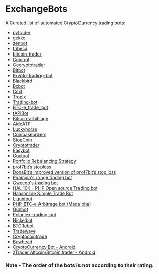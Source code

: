 # ExchangeBots
A Curated list of automated CryptoCurrency trading bots:
<ul>
<li><a target="_blank" href="https://github.com/owocki/pytrader">pytrader</a></li>
<li><a href=""https://github.com/askmike/gekko">gekko</a></li>
<li><a href="https://github.com/carlos8f/zenbot">zenbot</a></li>
<li><a href="https://github.com/michaelgrosner/tribeca">tribeca</a></li>
<li><a href="https://github.com/pirate/bitcoin-trader">bitcoin-trader</a></li>
<li><a href="https://github.com/jakubroztocil/cointrol">Cointrol</a></li>
<li><a href="https://github.com/thrasher-/gocryptotrader">Gocryptotrader</a></li>
<li><a href="https://github.com/5an1ty/BitBot">Bitbot</a></li>
<li><a href="https://github.com/ctubio/Krypto-trading-bot">Krypto-trading-bot</a></li>
<li><a href="https://github.com/butor/blackbird">Blackbird</a></li>
<li><a href="https://github.com/gazbert/bxbot">Bxbot</a></li>
<li><a href="https://github.com/kroitor/ccxt">Ccxt</a></li>
<li><a href="https://github.com/safex/tropix">Tropix</a></li>
<li><a href="https://github.com/bwentzloff/trading-bot">Trading-bot</a></li>
<li><a href="https://github.com/dashscar/btc-e_Trade_bot">BTC-e_trade_bot</a></li>
<li><a href="https://github.com/nomorecoin/tAPIbot">tAPIBot</a></li>
<li><a href="https://github.com/maxme/bitcoin-arbitrage">Bitcoin-arbitrage</a></li>
<li><a href="https://github.com/aido/AidoATP">AidoATP</a></li>
<li><a href="https://github.com/alexmbird/luckyhorse">Luckyhorse</a></li>
<li><a href="https://github.com/tomholub/coinbaseorders">Coinbaseorders</a></li>
<li><a href="https://stopcoin.com/">StopCoin</a></li>
<li><a href="https://cryptotrader.org/">Cryptotrader</a></li>
<li><a href="https://github.com/codingdna2/easybot">Easybot</a></li>
<li><a href="https://github.com/prof7bit/goxtool">Goxtool</a></li>
<li><a href="https://gist.github.com/prof7bit/5395900">Portfolio Rebalancing Strategy</a></li>
<li><a href="https://gist.github.com/prof7bit/5437131">prof7bit’s stoploss</a></li>
<li><a href="https://gist.github.com/dkgeorge/5603198">DonaBit’s improved version of prof7bit’s stop loss</a></li>
<li><a href="https://gist.github.com/pira/8030590">Piramida's range trading bot</a></li>
<li><a href="https://github.com/italiano40/Bitcoin-Trading-bot">Gweedo's trading bot</a></li>
<li><a href="https://github.com/intrd/bitcoin/blob/master/hal10k/">HAL 10K – PHP Open source Trading bot</a></li>
<li><a href="http://www.haasonline.com/">Haasonline Simple Trade Bot</a></li>
<li><a href="https://github.com/chrisacheson/liquidbot">Liquidbot</a></li>
<li><a href="https://bitcointalk.org/index.php?topic=236321.0">PHP-BTC-e Arbitrage bot (Madalpha)</a></li>
<li><a href="https://bitcointalk.org/index.php?topic=1715214.0">Gunbot</a></li>
<li><a href="https://github.com/Ryanmtate/poloniex-trading-bot">Poloniex-trading-bot</a></li>
<li><a href="https://github.com/AdamCox9/nickelbot">Nickelbot</a></li>
<li><a href="http://www.btcrobot.com/">BTCRobot</a></li>
<li><a href="https://tradewave.net/">Tradewave</a></li>
<li><a href="http://www.cryptocointrade.com/">Cryptocointrade</a></li>
<li><a href="https://github.com/joeldg/bowhead">Bowhead</a></li>
<li><a href="https://play.google.com/store/apps/details?id=com.tahri.cryptocbot&hl=en">CryptoCurrency Bot - Android</a></li>
<li><a href="https://play.google.com/store/apps/details?id=co.bandicoot.ztrader&hl=en">zTrader Altcoin/Bitcoin trader - Android</a></li>
</ul>

<h3>Note - The order of the bots is not according to their rating.<h3>
